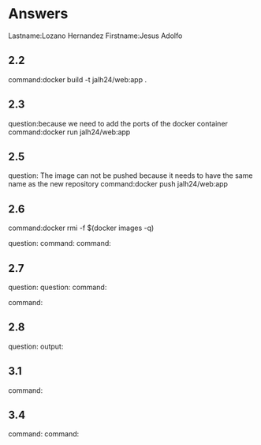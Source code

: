# Answers

Lastname:Lozano Hernandez
Firstname:Jesus Adolfo

## 2.2
command:docker build -t jalh24/web:app .

## 2.3
question:because we need to add the ports of the docker container
command:docker run jalh24/web:app

## 2.5
question: The image can not be pushed because it needs to have the same name as the new repository
command:docker push jalh24/web:app

## 2.6
command:docker rmi -f $(docker images -q)

question:
command:
command:

## 2.7
question:
question:
command:

command:

## 2.8
question:
output:

## 3.1
command:

## 3.4
command:
command:
